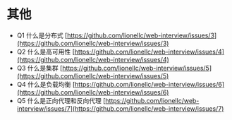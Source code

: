 # 其他

- Q1 什么是分布式 [https://github.com/lionellc/web-interview/issues/3](https://github.com/lionellc/web-interview/issues/3)
- Q2 什么是高可用性 [https://github.com/lionellc/web-interview/issues/4](https://github.com/lionellc/web-interview/issues/4)
- Q3 什么是集群 [https://github.com/lionellc/web-interview/issues/5](https://github.com/lionellc/web-interview/issues/5)
- Q4 什么是负载均衡 [https://github.com/lionellc/web-interview/issues/6](https://github.com/lionellc/web-interview/issues/6)
- Q5 什么是正向代理和反向代理 [https://github.com/lionellc/web-interview/issues/7](https://github.com/lionellc/web-interview/issues/7)
